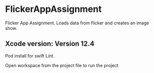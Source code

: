 # FlickerAppAssignment
Flicker App Assignment. Loads data from flicker and creates an image show.

## Xcode version: Version 12.4 

Pod install for swift Lint.

Open workspace from the project file to run the project 




